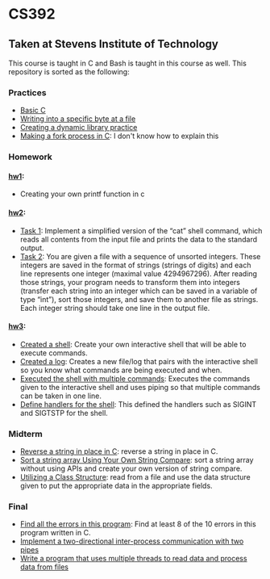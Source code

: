 # CS392
## Taken at Stevens Institute of Technology
This course is taught in C and Bash is taught in this course as well. This repository is sorted as the following:
### Practices 
  - [Basic C](practices/practice2.c)
  - [Writing into a specific byte at a file](practices/task3.c)
  - [Creating a dynamic library practice](practices/cs392_sum)
  - [Making a fork process in C](practices/cs392_fork): I don't know how to explain this
### Homework
#### [hw1](hw/hw1): 
- Creating your own printf function in c
#### [hw2](hw/hw2): 
- [Task 1](hw/hw2/cat.c): Implement a simplified version of the “cat” shell command, which reads all contents from the input file and prints the data to the standard output. 
- [Task 2](hw/hw2/sort.c): You are given a file with a sequence of unsorted integers. These integers are saved in the format of strings (strings of digits) and each line represents one integer (maximal value 4294967296). After reading those strings, your program needs to transform them into integers (transfer each string into an integer which can be saved in a variable of type “int”), sort those integers, and save them to another file as strings. Each integer string should take one line in the output file.
#### [hw3](hw/hw3):
- [Created a shell](hw/hw3/cs392_shell.c): Create your own interactive shell that will be able to execute commands.
- [Created a log](hw/hw3/cs392_log.c): Creates a new file/log that pairs with the interactive shell so you know what commands are being executed and when.
- [Executed the shell with multiple commands](hw/hw3/cs392_exec.c): Executes the commands given to the interactive shell and uses piping so that multiple commands can be taken in one line. 
- [Define handlers for the shell](hw/hw3/cs392_signal.c): This defined the handlers such as SIGINT and SIGTSTP for the shell.
### Midterm
- [Reverse a string in place in C](midterm/task1.c): reverse a string in place in C.
- [Sort a string array Using Your Own String Compare](midterm/task2.c): sort a string array without using APIs and create your own version of string compare. 
- [Utilizing a Class Structure](midterm/task3.c): read from a file and use the data structure given to put the appropriate data in the appropriate fields. 
### Final
- [Find all the errors in this program](final/task1.c): Find at least 8 of the 10 errors in this program written in C.
- [Implement a two-directional inter-process communication with two pipes](final/task2.c)
- [Write a program that uses multiple threads to read data and process data from files](final/task3.c)
